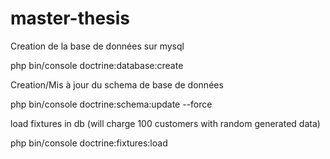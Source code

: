 master-thesis
================

Creation de la base de données sur mysql

php bin/console doctrine:database:create

Creation/Mis à jour du schema de base de données

php bin/console doctrine:schema:update --force

load fixtures in db (will charge 100 customers with random generated data)

php bin/console doctrine:fixtures:load
